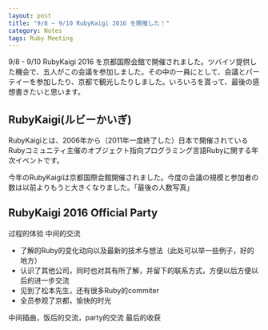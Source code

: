 ```yaml
---
layout: post
title: "9/8 ~ 9/10 RubyKaigi 2016 を開催した！"
category: Notes
tags: Ruby Meeting
---
```


9/8 - 9/10 RubyKaigi 2016 を京都国際会館で開催されました。ツバイソ提供した機会で、五人がこの会議を参加しました。その中の一員にとして、会議とパーテイーを参加したり、京都で観光したりしました。いろいろを貰って、最後の感想書きたいと思います。

## RubyKaigi(ルビーかいぎ)

RubyKaigiとは、2006年から（2011年一度終了した）日本で開催されているRubyコミュニティ主催のオブジェクト指向プログラミング言語Rubyに関する年次イベントです。

今年のRubyKaigiは京都国際会館開催されました。今度の会議の規模と参加者の数は以前よりもうと大きくなりました。「最後の人数写真」



## RubyKaigi 2016 Official Party
过程的体验
中间的交流
* 了解的Ruby的变化动向以及最新的技术与想法（此处可以举一些例子，好的地方）
* 认识了其他公司，同时也对其有所了解，并留下的联系方式，方便以后方便以后的进一步交流
* 见到了松本先生，还有很多Ruby的commiter
* 全员参观了京都，愉快的时光

中间插曲，饭后的交流，party的交流
最后的收获
